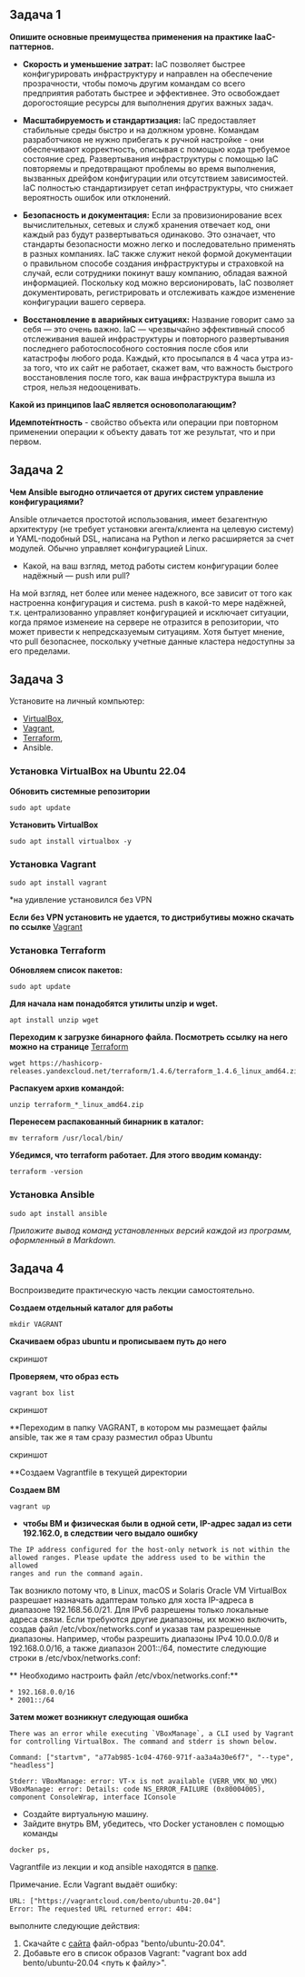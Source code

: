 ## Задача 1

**Опишите основные преимущества применения на практике IaaC-паттернов.**

 * **Скорость и уменьшение затрат:** IaC позволяет быстрее конфигурировать инфраструктуру и направлен на обеспечение прозрачности, чтобы помочь другим командам со всего предприятия работать быстрее и эффективнее. Это освобождает дорогостоящие ресурсы для выполнения других важных задач.

 * **Масштабируемость и стандартизация:** IaC предоставляет стабильные среды быстро и на должном уровне. Командам разработчиков не нужно прибегать к ручной настройке - они обеспечивают корректность, описывая с помощью кода требуемое состояние сред. Развертывания инфраструктуры с помощью IaC повторяемы и предотвращают проблемы во время выполнения, вызванных дрейфом конфигурации или отсутствием зависимостей. IaC полностью стандартизирует сетап инфраструктуры, что снижает вероятность ошибок или отклонений.

 * **Безопасность и документация:** Если за провизионирование всех вычислительных, сетевых и служб хранения отвечает код, они каждый раз будут развертываться одинаково. Это означает, что стандарты безопасности можно легко и последовательно применять в разных компаниях. IaC также служит некой формой документации о правильном способе создания инфраструктуры и страховкой на случай, если сотрудники покинут вашу компанию, обладая важной информацией. Поскольку код можно версионировать, IaC позволяет документировать, регистрировать и отслеживать каждое изменение конфигурации вашего сервера.

 * **Восстановление в аварийных ситуациях:** Название говорит само за себя — это очень важно. IaC — чрезвычайно эффективный способ отслеживания вашей инфраструктуры и повторного развертывания последнего работоспособного состояния после сбоя или катастрофы любого рода. Каждый, кто просыпался в 4 часа утра из-за того, что их сайт не работает, скажет вам, что важность быстрого восстановления после того, как ваша инфраструктура вышла из строя, нельзя недооценивать.

**Какой из принципов IaaC является основополагающим?**

**Идемпоте́нтность** - свойство объекта или операции при повторном применении операции к объекту давать тот же результат, что и при первом.

## Задача 2

**Чем Ansible выгодно отличается от других систем управление конфигурациями?**

Ansible отличается простотой использования, имеет безагентную архитектуру (не требует установки агента/клиента на целевую систему) и YAML-подобный DSL, написана на Python и легко расширяется за счет модулей. Обычно управляет конфигурацией Linux.

- Какой, на ваш взгляд, метод работы систем конфигурации более надёжный — push или pull?

На мой взгляд, нет более или менее надежного, все зависит от того как настроенна конфигурация и система. push в какой-то мере надёжней, т.к. централизованно управляет конфигурацией и исключает ситуации, когда прямое изменеие на сервере не отразится в репозитории, что может привести к непредсказуемым ситуациям. Хотя бытует мнение, что pull безопаснее, поскольку учетные данные кластера недоступны за его пределами.

## Задача 3

Установите на личный компьютер:

- [VirtualBox](https://www.virtualbox.org/),
- [Vagrant](https://github.com/netology-code/devops-materials),
- [Terraform](https://github.com/netology-code/devops-materials/blob/master/README.md),
- Ansible.

### Установка VirtualBox на Ubuntu 22.04
**Обновить системные репозитории**
```
sudo apt update
```

**Установить VirtualBox**
```
sudo apt install virtualbox -y
```
### Установка Vagrant
```
sudo apt install vagrant
```
*на удивление установился без VPN

**Если без VPN установить не удается, то дистрибутивы можно скачать по ссылке** [Vagrant](https://github.com/netology-code/devops-materials)

### Установка Terraform
**Обновляем список пакетов:**
```
sudo apt update
```
**Для начала нам понадобятся утилиты unzip и wget.**
```
apt install unzip wget
```
**Переходим к загрузке бинарного файла. Посмотреть ссылку на него можно на странице** [Terraform](https://hashicorp-releases.yandexcloud.net/terraform/)
```
wget https://hashicorp-releases.yandexcloud.net/terraform/1.4.6/terraform_1.4.6_linux_amd64.zip
```
**Распакуем архив командой:**
```
unzip terraform_*_linux_amd64.zip
```
**Перенесем распакованный бинарник в каталог:**
```
mv terraform /usr/local/bin/
```
**Убедимся, что terraform работает. Для этого вводим команду:**
```
terraform -version
```
### Установка Ansible
```
sudo apt install ansible
```

*Приложите вывод команд установленных версий каждой из программ, оформленный в Markdown.*

## Задача 4 

Воспроизведите практическую часть лекции самостоятельно.

**Создаем отдельный каталог для работы**
```
mkdir VAGRANT
```
**Скачиваем образ ubuntu и прописываем путь до него**

скриншот

**Проверяем, что образ есть**
```
vagrant box list
```
скриншот

**Переходим в папку VAGRANT, в котором мы размещает файлы ansible, так же я там сразу разместил образ Ubuntu

скриншот

**Создаем Vagrantfile в текущей директории

**Создаем ВМ**
```
vagrant up
```
* **чтобы ВМ и физическая были в одной сети, IP-адрес задал из сети 192.162.0, в следствии чего выдало ошибку**
```
The IP address configured for the host-only network is not within the
allowed ranges. Please update the address used to be within the allowed
ranges and run the command again.
```
Так возникло потому что, в Linux, macOS и Solaris Oracle VM VirtualBox разрешает назначать адаптерам только для хоста IP-адреса в диапазоне 192.168.56.0/21. Для IPv6 разрешены только локальные адреса связи. Если требуются другие диапазоны, их можно включить, создав файл /etc/vbox/networks.conf и указав там разрешенные диапазоны. Например, чтобы разрешить диапазоны IPv4 10.0.0.0/8 и 192.168.0.0/16, а также диапазон 2001::/64, поместите следующие строки в /etc/vbox/networks.conf:

** Необходимо настроить файл /etc/vbox/networks.conf:**
```
* 192.168.0.0/16
* 2001::/64
```
**Затем может возникнут следующая ошибка**
```
There was an error while executing `VBoxManage`, a CLI used by Vagrant
for controlling VirtualBox. The command and stderr is shown below.

Command: ["startvm", "a77ab985-1c04-4760-971f-aa3a4a30e6f7", "--type", "headless"]

Stderr: VBoxManage: error: VT-x is not available (VERR_VMX_NO_VMX)
VBoxManage: error: Details: code NS_ERROR_FAILURE (0x80004005), component ConsoleWrap, interface IConsole
```

- Создайте виртуальную машину.
- Зайдите внутрь ВМ, убедитесь, что Docker установлен с помощью команды
```
docker ps,
```
Vagrantfile из лекции и код ansible находятся в [папке](https://github.com/netology-code/virt-homeworks/tree/virt-11/05-virt-02-iaac/src).

Примечание. Если Vagrant выдаёт ошибку:
```
URL: ["https://vagrantcloud.com/bento/ubuntu-20.04"]     
Error: The requested URL returned error: 404:
```

выполните следующие действия:

1. Скачайте с [сайта](https://app.vagrantup.com/bento/boxes/ubuntu-20.04) файл-образ "bento/ubuntu-20.04".
2. Добавьте его в список образов Vagrant: "vagrant box add bento/ubuntu-20.04 <путь к файлу>".
